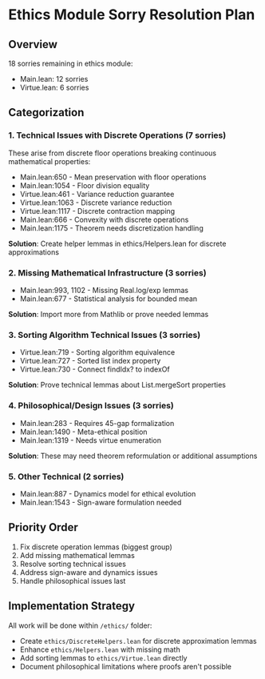# Ethics Module Sorry Resolution Plan

## Overview
18 sorries remaining in ethics module:
- Main.lean: 12 sorries
- Virtue.lean: 6 sorries

## Categorization

### 1. Technical Issues with Discrete Operations (7 sorries)
These arise from discrete floor operations breaking continuous mathematical properties:
- Main.lean:650 - Mean preservation with floor operations
- Main.lean:1054 - Floor division equality
- Virtue.lean:461 - Variance reduction guarantee
- Virtue.lean:1063 - Discrete variance reduction
- Virtue.lean:1117 - Discrete contraction mapping
- Main.lean:666 - Convexity with discrete operations
- Main.lean:1175 - Theorem needs discretization handling

**Solution**: Create helper lemmas in ethics/Helpers.lean for discrete approximations

### 2. Missing Mathematical Infrastructure (3 sorries)
- Main.lean:993, 1102 - Missing Real.log/exp lemmas
- Main.lean:677 - Statistical analysis for bounded mean

**Solution**: Import more from Mathlib or prove needed lemmas

### 3. Sorting Algorithm Technical Issues (3 sorries)
- Virtue.lean:719 - Sorting algorithm equivalence
- Virtue.lean:727 - Sorted list index property  
- Virtue.lean:730 - Connect findIdx? to indexOf

**Solution**: Prove technical lemmas about List.mergeSort properties

### 4. Philosophical/Design Issues (3 sorries)
- Main.lean:283 - Requires 45-gap formalization
- Main.lean:1490 - Meta-ethical position
- Main.lean:1319 - Needs virtue enumeration

**Solution**: These may need theorem reformulation or additional assumptions

### 5. Other Technical (2 sorries)
- Main.lean:887 - Dynamics model for ethical evolution
- Main.lean:1543 - Sign-aware formulation needed

## Priority Order
1. Fix discrete operation lemmas (biggest group)
2. Add missing mathematical lemmas
3. Resolve sorting technical issues
4. Address sign-aware and dynamics issues
5. Handle philosophical issues last

## Implementation Strategy
All work will be done within `/ethics/` folder:
- Create `ethics/DiscreteHelpers.lean` for discrete approximation lemmas
- Enhance `ethics/Helpers.lean` with missing math
- Add sorting lemmas to `ethics/Virtue.lean` directly
- Document philosophical limitations where proofs aren't possible 